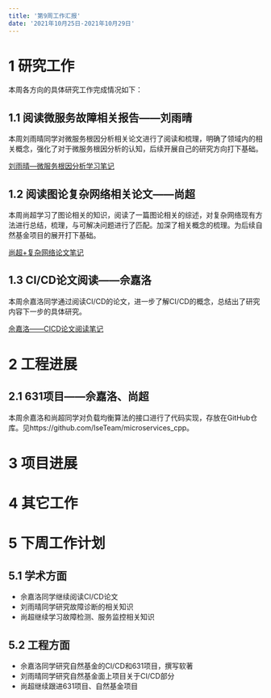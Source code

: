 ```yaml
---
title: '第9周工作汇报'
date: '2021年10月25日-2021年10月29日'
---
```


<!-- 只允许使用一级标题和二级标题 -->

# 1 研究工作

本周各方向的具体研究工作完成情况如下：

## 1.1 阅读微服务故障相关报告——刘雨晴

本周刘雨晴同学对微服务根因分析相关论文进行了阅读和梳理，明确了领域内的相关概念，强化了对于微服务根因分析的认知，后续开展自己的研究方向打下基础。

[刘雨晴—微服务根因分析学习笔记](1.刘雨晴+根因分析论文阅读.docx)


## 1.2 阅读图论复杂网络相关论文——尚超

本周尚超学习了图论相关的知识，阅读了一篇图论相关的综述，对复杂网络现有方法进行总结，梳理，与可解决问题进行了匹配。加深了相关概念的梳理。为后续自然基金项目的展开打下基础。

[尚超+复杂网络论文笔记](2.尚超+复杂网络论文笔记.docx)

## 1.3 CI/CD论文阅读——佘嘉洛

本周佘嘉洛同学通过阅读CI/CD的论文，进一步了解CI/CD的概念，总结出了研究内容下一步的具体研究。

[佘嘉洛——CICD论文阅读笔记](2.佘嘉洛+CICD论文阅读.docx)

# 2 工程进展

## 2.1 631项目——佘嘉洛、尚超

本周佘嘉洛和尚超同学对负载均衡算法的接口进行了代码实现，存放在GitHub仓库。见https://github.com/IseTeam/microservices_cpp。

# 3 项目进展

# 4 其它工作

# 5 下周工作计划

## 5.1 学术方面

* 佘嘉洛同学继续阅读CI/CD论文
* 刘雨晴同学研究故障诊断的相关知识
* 尚超继续学习故障检测、服务监控相关知识

## 5.2 工程方面

* 佘嘉洛同学研究自然基金的CI/CD和631项目，撰写软著
* 刘雨晴同学研究自然基金面上项目关于CI/CD部分
* 尚超继续跟进631项目、自然基金项目
